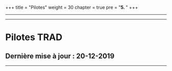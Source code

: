 +++
title = "Pilotes"
weight = 30
chapter = true
pre = "<b>5. </b>"
+++

---

---

#	Pilotes TRAD
##	Dernière mise à jour : 20-12-2019

---
